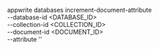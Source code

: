 appwrite databases increment-document-attribute \
    --database-id <DATABASE_ID> \
    --collection-id <COLLECTION_ID> \
    --document-id <DOCUMENT_ID> \
    --attribute ''
